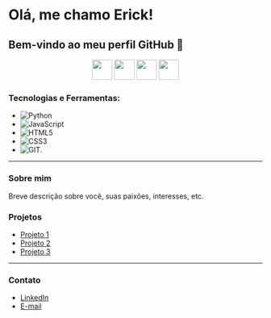 # Olá, me chamo Erick! 
## Bem-vindo ao meu perfil GitHub 👋

<p align="center">
  <img src="https://cdn.jsdelivr.net/gh/devicons/devicon/icons/python/python-original-wordmark.svg" width="40" height="40"/>
  <img src="https://cdn.jsdelivr.net/gh/devicons/devicon/icons/javascript/javascript-original.svg" width="40" height="40"/>
  <img src="https://cdn.jsdelivr.net/gh/devicons/devicon/icons/html5/html5-original-wordmark.svg" width="40" height="40"/>  
  <img src="https://cdn.jsdelivr.net/gh/devicons/devicon/icons/css3/css3-original-wordmark.svg" width="40" height="40"/> 
</p>

### Tecnologias e Ferramentas:
- ![Python](https://img.shields.io/badge/-Python-333?style=flat&logo=python)
- ![JavaScript](https://img.shields.io/badge/-JavaScript-333?style=flat&logo=javascript)
- ![HTML5](https://img.shields.io/badge/-HTML5-333?style=flat&logo=html5)
- ![CSS3](https://img.shields.io/badge/-CSS3-333?style=flat&logo=css3)
- ![GIT](https://img.shields.io/badge/-git?style=flat&logo=git).
---

### Sobre mim
Breve descrição sobre você, suas paixões, interesses, etc.

### Projetos
- [Projeto 1](link_projeto)
- [Projeto 2](link_projeto)
- [Projeto 3](link_projeto)

---

### Contato
- [LinkedIn](https://www.linkedin.com/in/érick-azambuja-da-silva-8393055a/)
- [E-mail](ericksilvadev.01@gmail.com)

<p align="center">
  <img src="https://komarev.com/ghpvc/?username=seuusuario&style=flat-square&color=blue" alt=""/>
</p>
